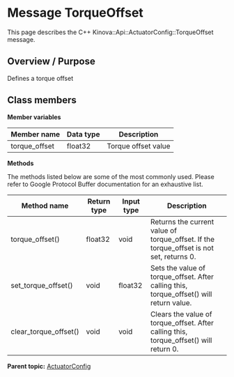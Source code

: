 # Message TorqueOffset

This page describes the C++ Kinova::Api::ActuatorConfig::TorqueOffset message.

## Overview / Purpose

Defines a torque offset

## Class members

 **Member variables** 

|Member name|Data type|Description|
|-----------|---------|-----------|
|torque\_offset|float32|Torque offset value|

 **Methods** 

The methods listed below are some of the most commonly used. Please refer to Google Protocol Buffer documentation for an exhaustive list.

|Method name|Return type|Input type|Description|
|-----------|-----------|----------|-----------|
|torque\_offset\(\)|float32|void|Returns the current value of torque\_offset. If the torque\_offset is not set, returns 0.|
|set\_torque\_offset\(\)|void|float32|Sets the value of torque\_offset. After calling this, torque\_offset\(\) will return value.|
|clear\_torque\_offset\(\)|void|void|Clears the value of torque\_offset. After calling this, torque\_offset\(\) will return 0.|

**Parent topic:** [ActuatorConfig](../references/summary_ActuatorConfig.md)

